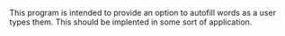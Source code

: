 This program is intended to provide an option to autofill words as a user types them.
This should be implented in some sort of application. 